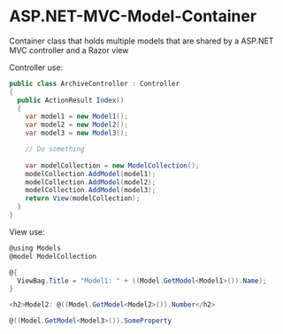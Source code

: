 # ASP.NET-MVC-Model-Container
Container class that holds multiple models that are shared by a ASP.NET MVC controller and a Razor view

Controller use:
```cs
public class ArchiveController : Controller
{
  public ActionResult Index()
  {
    var model1 = new Model1();
    var model2 = new Model2();
    var model3 = new Model3();

    // Do something
  
    var modelCollection = new ModelCollection();
    modelCollection.AddModel(model1);
    modelCollection.AddModel(model2);
    modelCollection.AddModel(model3);
    return View(modelCollection);
  }
}
```

View use:
```cs
@using Models
@model ModelCollection

@{
  ViewBag.Title = "Model1: " + ((Model.GetModel<Model1>()).Name);
}

<h2>Model2: @((Model.GetModel<Model2>()).Number</h2>

@((Model.GetModel<Model3>()).SomeProperty

```
